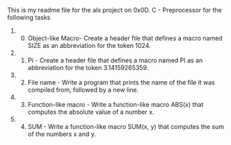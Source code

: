 This is my readme file for the alx project on 0x0D. C - Preprocessor for the following tasks
1. 0. Object-like Macro- Create a header file that defines a macro named SIZE as an abbreviation for the token 1024.

2. 1. Pi - Create a header file that defines a macro named PI as an abbreviation for the token 3.14159265359.

3. 2. File name - Write a program that prints the name of the file it was compiled from, followed by a new line.

4. 3. Function-like macro - Write a function-like macro ABS(x) that computes the absolute value of a number x.

5. 4. SUM - Write a function-like macro SUM(x, y) that computes the sum of the numbers x and y.

